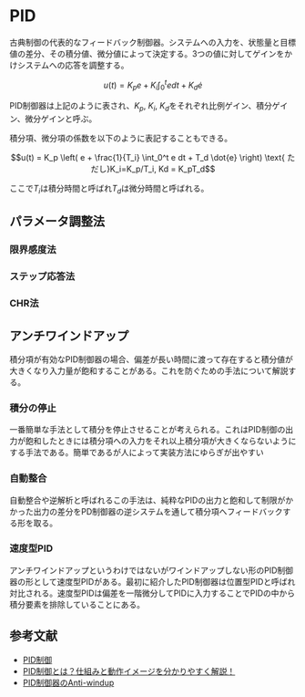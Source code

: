 # PID

古典制御の代表的なフィードバック制御器。システムへの入力を、状態量と目標値の差分、その積分値、微分値によって決定する。3つの値に対してゲインをかけシステムへの応答を調整する。

```math
u(t) = K_p e + K_i \int_0^t e dt + K_d \dot{e}
```
PID制御器は上記のように表され、$`K_p`$, $`K_i`$, $`K_d`$をそれぞれ比例ゲイン、積分ゲイン、微分ゲインと呼ぶ。

積分項、微分項の係数を以下のように表記することもできる。
```math
u(t) = K_p \left( e + \frac{1}{T_i} \int_0^t e dt + T_d \dot{e} \right) \text{ ただし}K_i=K_p/T_i, Kd = K_pT_d
```
ここで$`T_i`$は積分時間と呼ばれ$`T_d`$は微分時間と呼ばれる。

## パラメータ調整法
### 限界感度法
### ステップ応答法
### CHR法

## アンチワインドアップ
積分項が有効なPID制御器の場合、偏差が長い時間に渡って存在すると積分値が大きくなり入力量が飽和することがある。これを防ぐための手法について解説する。

### 積分の停止
一番簡単な手法として積分を停止させることが考えられる。これはPID制御の出力が飽和したときには積分項への入力をそれ以上積分項が大きくならないようにする手法である。簡単であるが人によって実装方法にゆらぎが出やすい

### 自動整合
自動整合や逆解析と呼ばれるこの手法は、純粋なPIDの出力と飽和して制限がかかった出力の差分をPD制御器の逆システムを通して積分項へフィードバックする形を取る。

### 速度型PID
アンチワインドアップというわけではないがワインドアップしない形のPID制御器の形として速度型PIDがある。最初に紹介したPID制御器は位置型PIDと呼ばれ対比される。速度型PIDは偏差を一階微分してPIDに入力することでPIDの中から積分要素を排除していることにある。


## 参考文献
- [PID制御](https://ja.wikipedia.org/wiki/PID%E5%88%B6%E5%BE%A1)
- [PID制御とは？仕組みと動作イメージを分かりやすく解説！](https://controlabo.com/pid-control-introduction/)
- [PID制御器のAnti-windup](https://hamachannel.hatenablog.com/entry/2019/01/06/135004)